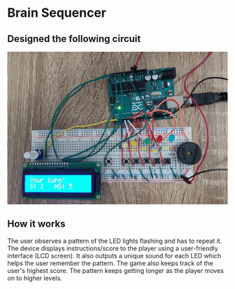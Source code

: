 # Brain Sequencer

## Designed the following circuit
![alt text](https://github.com/sarausama/Brain-Sequencer/blob/master/circuit.jfif)

## How it works
The user observes a pattern of the LED lights flashing and has to repeat it. The device displays instructions/score to the player using a user-friendly interface (LCD screen). It also outputs a unique sound for each LED which helps the user remember the pattern. The game also keeps track of the user's highest score. The pattern keeps getting longer as the player moves on to higher levels.
